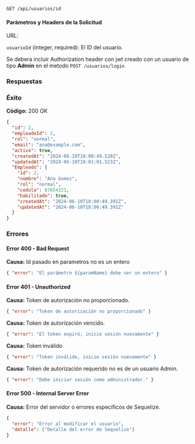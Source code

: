 ```http
GET /api/usuarios/id
```

#### Parámetros y Headers de la Solicitud

URL:

`usuarioId` (integer, required): El ID del usuario.

Se debera incluir Authorization header con jwt creado con un usuario de tipo **Admin** en el metodo `POST /usuarios/login`

### Respuestas

### Éxito

**Código:** 200 OK

```json
{
  "id": 2,
  "empleadoId": 2,
  "rol": "normal",
  "email": "ana@example.com",
  "activo": true,
  "createdAt": "2024-06-10T18:00:49.528Z",
  "updatedAt": "2024-06-10T18:01:01.523Z",
  "Empleado": {
    "id": 2,
    "nombre": "Ana Gomez",
    "rol": "normal",
    "cedula": 87654321,
    "habilitado": true,
    "createdAt": "2024-06-10T18:00:49.391Z",
    "updatedAt": "2024-06-10T18:00:49.391Z"
  }
}
```

### Errores

#### Error 400 - Bad Request

**Causa:** Id pasado en parametros no es un entero

```json
{ "error": "El parámetro ${paramName} debe ser un entero" }
```

#### Error 401 - Unauthorized

**Causa:** Token de autorización no proporcionado.

```json
{ "error": "Token de autorización no proporcionado" }
```

**Causa:** Token de autorización vencido.

```json
{ "error": "El token expiró, inicie sesión nuevamente" }
```

**Causa:** Token inválido

```json
{ "error": "Token inválido, inicie sesión nuevamente" }
```

**Causa:** Token de autorización requerido no es de un usuario Admin.

```json
{ "error": "Debe iniciar sesión como administrador." }
```

#### Error 500 - Internal Server Error

**Causa:** Error del servidor o errores específicos de Sequelize.

```json
{
  "error": "Error al modificar el usuario",
  "detalle": ["Detalle del error de Sequelize"]
}
```

